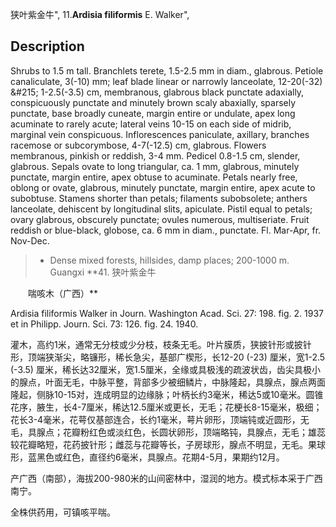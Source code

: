 狭叶紫金牛",
11.**Ardisia filiformis** E. Walker",

## Description
Shrubs to 1.5 m tall. Branchlets terete, 1.5-2.5 mm in diam., glabrous. Petiole canaliculate, 3(-10) mm; leaf blade linear or narrowly lanceolate, 12-20(-32) &amp;#215; 1-2.5(-3.5) cm, membranous, glabrous black punctate adaxially, conspicuously punctate and minutely brown scaly abaxially, sparsely punctate, base broadly cuneate, margin entire or undulate, apex long acuminate to rarely acute; lateral veins 10-15 on each side of midrib, marginal vein conspicuous. Inflorescences paniculate, axillary, branches racemose or subcorymbose, 4-7(-12.5) cm, glabrous. Flowers membranous, pinkish or reddish, 3-4 mm. Pedicel 0.8-1.5 cm, slender, glabrous. Sepals ovate to long triangular, ca. 1 mm, glabrous, minutely punctate, margin entire, apex obtuse to acuminate. Petals nearly free, oblong or ovate, glabrous, minutely punctate, margin entire, apex acute to subobtuse. Stamens shorter than petals; filaments subobsolete; anthers lanceolate, dehiscent by longitudinal slits, apiculate. Pistil equal to petals; ovary glabrous, obscurely punctate; ovules numerous, multiseriate. Fruit reddish or blue-black, globose, ca. 6 mm in diam., punctate. Fl. Mar-Apr, fr. Nov-Dec.

> * Dense mixed forests, hillsides, damp places; 200-1000 m. Guangxi
**41. 狭叶紫金牛
<p style='text-indent:28px'>喘咳木（广西）**

Ardisia filiformis Walker in Journ. Washington Acad. Sci. 27: 198. fig. 2. 1937 et in Philipp. Journ. Sci. 73: 126. fig. 24. 1940.

灌木，高约1米，通常无分枝或少分枝，枝条无毛。叶片膜质，狭披针形或披针形，顶端狭渐尖，略镰形，稀长急尖，基部广楔形，长12-20 (-23) 厘米，宽1-2.5 (-3.5) 厘米，稀长达32厘米，宽1.5厘米，全缘或具极浅的疏波状齿，齿尖具极小的腺点，叶面无毛，中脉平整，背部多少被细鳞片，中脉隆起，具腺点，腺点两面隆起，侧脉10-15对，连成明显的边缘脉；叶柄长约3毫米，稀达5或10毫米。圆锥花序，腋生，长4-7厘米，稀达12.5厘米或更长，无毛；花梗长8-15毫米，极细；花长3-4毫米，花萼仅基部连合，长约1毫米，萼片卵形，顶端钝或近圆形，无毛，具腺点；花瓣粉红色或淡红色，长圆状卵形，顶端略钝，具腺点，无毛；雄蕊较花瓣略短，花药披针形；雌蕊与花瓣等长，子房球形，腺点不明显，无毛。果球形，蓝黑色或红色，直径约6毫米，具腺点。花期4-5月，果期约12月。

产广西（南部），海拔200-980米的山间密林中，湿润的地方。模式标本采于广西南宁。

全株供药用，可镇咳平喘。
